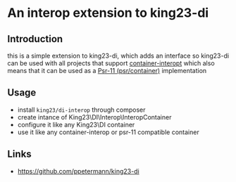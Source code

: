 # An interop extension to king23-di 

## Introduction
this is a simple extension to king23-di, which adds an interface so king23-di can be used with all projects that support
 [container-interopt](https://github.com/container-interop/container-interop) which also means that it can be used as a [Psr-11 (psr/container)](https://github.com/php-fig/fig-standards/blob/master/accepted/PSR-11-container.md) implementation

## Usage

 * install `king23/di-interop` through composer
 * create intance of King23\DI\Interop\InteropContainer
 * configure it like any King23\DI container
 * use it like any container-interop or psr-11 compatible container

## Links

 * https://github.com/ppetermann/king23-di

